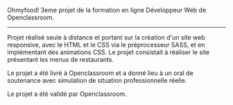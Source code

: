 Ohmyfood! 3eme projet de la formation en ligne Développeur Web de Openclassroom.
_________________________________________________________________________________


Projet réalisé seule à distance et portant sur la création d'un site web responsive, avec le HTML et le CSS via le préprocesseur SASS, et en implémentant des animations CSS. Le projet consistait à réaliser le site présentant les menus de restaurants.

Le projet a été livré à Openclassroom et a donné lieu à un oral de soutenance avec simulation de situation professionnelle réelle.

Le projet a été validé par Openclassroom.
